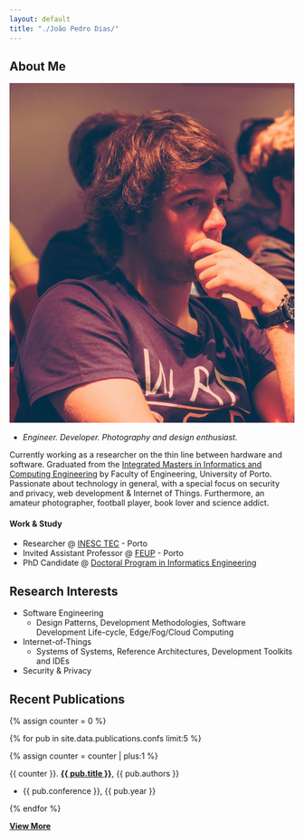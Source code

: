 ```yaml
---
layout: default
title: "./João Pedro Dias/"
---
```


## About Me

<img class="profile-picture" src="images/profile.jpg">

- *Engineer. Developer. Photography and design enthusiast.* 

Currently working as a researcher on the thin line between hardware and software. Graduated from the [Integrated Masters in Informatics and Computing Engineering](https://sigarra.up.pt/feup/en/cur_geral.cur_view?pv_ano_lectivo=2018&pv_origem=CUR&pv_tipo_cur_sigla=MI&pv_curso_id=742) by Faculty of Engineering, University of Porto. Passionate about technology in general, with a special focus on security and privacy, web development & Internet of Things. Furthermore, an amateur photographer, football player, book lover and science addict.

#### Work & Study

- Researcher @ [INESC TEC](https://inesctec.pt/) - Porto
- Invited Assistant Professor @ [FEUP](https://sigarra.up.pt/feup/en/WEB_PAGE.INICIAL) - Porto
- PhD Candidate @ [Doctoral Program in Informatics Engineering](https://sigarra.up.pt/feup/en/cur_geral.cur_view?pv_curso_id=679)

## Research Interests

- Software Engineering
    - Design Patterns, Development Methodologies, Software Development Life-cycle, Edge/Fog/Cloud Computing
- Internet-of-Things
    - Systems of Systems, Reference Architectures, Development Toolkits and IDEs
- Security & Privacy

## Recent Publications

{% assign counter = 0 %}

{% for pub in site.data.publications.confs limit:5 %}

 {% assign counter = counter | plus:1 %}

  {{ counter }}. <a href="{{ pub.url }}">**{{ pub.title }}**</a>, {{ pub.authors }} <br>
  - {{ pub.conference }}, {{ pub.year }}

{% endfor %}

<a href="/publications"><i class="fas fa-plus-square"></i> **View More**</a>